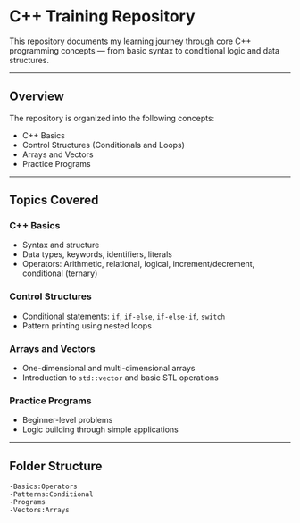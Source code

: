# C++ Training Repository

This repository documents my learning journey through core C++ programming concepts — from basic syntax to conditional logic and data structures.

---

## Overview

The repository is organized into the following concepts:

- C++ Basics  
- Control Structures (Conditionals and Loops)  
- Arrays and Vectors  
- Practice Programs

---

## Topics Covered

### C++ Basics
- Syntax and structure  
- Data types, keywords, identifiers, literals  
- Operators: Arithmetic, relational, logical, increment/decrement, conditional (ternary)  

### Control Structures
- Conditional statements: `if`, `if-else`, `if-else-if`, `switch`  
- Pattern printing using nested loops  

### Arrays and Vectors
- One-dimensional and multi-dimensional arrays  
- Introduction to `std::vector` and basic STL operations  

### Practice Programs
- Beginner-level problems  
- Logic building through simple applications  

---

## Folder Structure
```
-Basics:Operators
-Patterns:Conditional
-Programs
-Vectors:Arrays
```